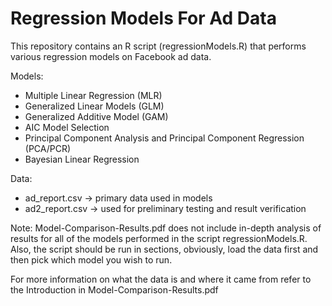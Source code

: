 # Regression Models For Ad Data
This repository contains an R script (regressionModels.R) that performs various regression models on Facebook ad data. 

Models:
+ Multiple Linear Regression (MLR)
+ Generalized Linear Models (GLM)
+ Generalized Additive Model (GAM)
+ AIC Model Selection
+ Principal Component Analysis and Principal Component Regression (PCA/PCR)
+ Bayesian Linear Regression

Data:
+ ad_report.csv -> primary data used in models
+ ad2_report.csv -> used for preliminary testing and result verification

Note: Model-Comparison-Results.pdf does not include in-depth analysis of results for all of the models performed in the script regressionModels.R. Also, the script should be run in sections, obviously, load the data first and then pick which model you wish to run.

For more information on what the data is and where it came from refer to the Introduction in Model-Comparison-Results.pdf
